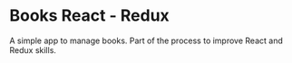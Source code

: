 # Books React - Redux

A simple app to manage books. Part of the process to improve React and Redux skills.
